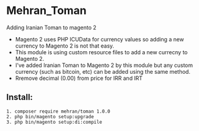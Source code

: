 # Mehran_Toman
Adding Iranian Toman to magento 2
- Magento 2 uses PHP ICUData for currency values so adding a new currency to Magento 2 is not that easy.
- This module is using custom resource files to add a new currecny to Magento 2.
- I've added Iranian Toman to Magento 2 by this module but any custom currency (such as bitcoin, etc) can be added using the same method.
- Rremove decimal (0.00) from price for IRR and IRT

## Install:
```
1. composer require mehran/toman 1.0.0
2. php bin/magento setup:upgrade
3. php bin/magento setup:di:compile
```
